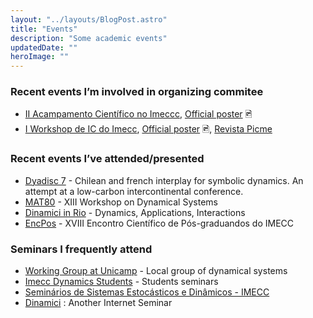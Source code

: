 ```yaml
---
layout: "../layouts/BlogPost.astro"
title: "Events"
description: "Some academic events"
updatedDate: ""
heroImage: ""
---
```



### Recent events I’m involved in organizing commitee
- [II Acampamento Científico no Imeccc](https://ime.unicamp.br/acampamento), [Official poster](https://neemias.org/img/Poster_Acampamento.jpg) 🖻
- [I Workshop de IC do Imecc](http://sites.google.com/unicamp.br/workshop-ic), [Official poster](https://neemias.org/img/Poster_WorkshopIC.jpg) 🖻, [Revista Picme](https://neemias.org/img/Revista_IC_2025.pdf)

### Recent events I’ve attended/presented
- [Dyadisc 7](https://dyadisc7.sciencesconf.org/) - Chilean and french interplay for symbolic dynamics. An attempt at a low-carbon intercontinental conference.
- [MAT80](https://www.ime.unicamp.br/~mat80/) - XIII Workshop on Dynamical Systems
- [Dinamici in Rio](https://impa.br/eventos-do-impa/2024-2/dinamici-in-rio-dynamics-applications-interactions/) - Dynamics, Applications, Interactions
- [EncPos](https://www.ime.unicamp.br/~encpos/) - XVIII Encontro Científico de Pós-graduandos do IMECC

### Seminars I frequently attend
- [Working Group at Unicamp](https://daniel.mat.br/pt-br/gdt/) - Local group of dynamical systems
- [Imecc Dynamics Students](https://www.ime.unicamp.br/dynsys/index.php/seminars/) - Students seminars
- [Seminários de Sistemas Estocásticos e Dinâmicos - IMECC](https://www.ime.unicamp.br/ssde/)
- [Dinamici](https://www.dinamici.org/dai-seminars/) : Another Internet Seminar
